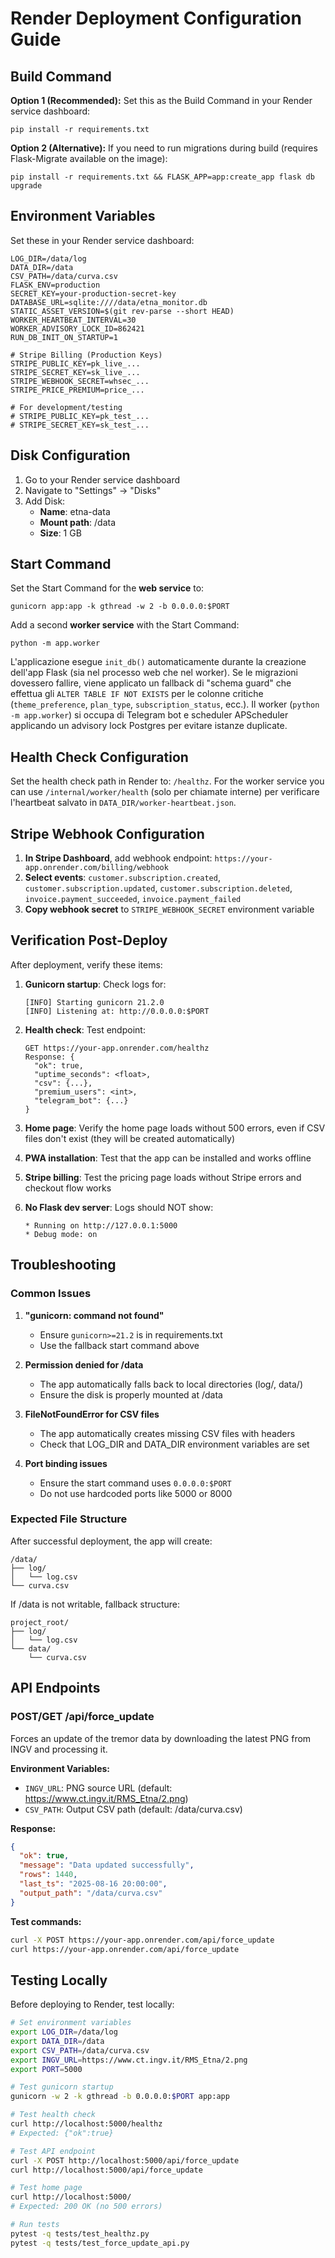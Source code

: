 # Render Deployment Configuration Guide

## Build Command

**Option 1 (Recommended):** Set this as the Build Command in your Render service dashboard:

```
pip install -r requirements.txt
```

**Option 2 (Alternative):** If you need to run migrations during build (requires Flask-Migrate available on the image):

```
pip install -r requirements.txt && FLASK_APP=app:create_app flask db upgrade
```

## Environment Variables

Set these in your Render service dashboard:

```
LOG_DIR=/data/log
DATA_DIR=/data
CSV_PATH=/data/curva.csv
FLASK_ENV=production
SECRET_KEY=your-production-secret-key
DATABASE_URL=sqlite:////data/etna_monitor.db
STATIC_ASSET_VERSION=$(git rev-parse --short HEAD)
WORKER_HEARTBEAT_INTERVAL=30
WORKER_ADVISORY_LOCK_ID=862421
RUN_DB_INIT_ON_STARTUP=1

# Stripe Billing (Production Keys)
STRIPE_PUBLIC_KEY=pk_live_...
STRIPE_SECRET_KEY=sk_live_...
STRIPE_WEBHOOK_SECRET=whsec_...
STRIPE_PRICE_PREMIUM=price_...

# For development/testing
# STRIPE_PUBLIC_KEY=pk_test_...
# STRIPE_SECRET_KEY=sk_test_...
```

## Disk Configuration

1. Go to your Render service dashboard
2. Navigate to "Settings" → "Disks"
3. Add Disk:
   - **Name**: etna-data
   - **Mount path**: /data
   - **Size**: 1 GB

## Start Command

Set the Start Command for the **web service** to:
```
gunicorn app:app -k gthread -w 2 -b 0.0.0.0:$PORT
```

Add a second **worker service** with the Start Command:
```
python -m app.worker
```

L'applicazione esegue `init_db()` automaticamente durante la creazione dell'app Flask (sia nel processo web che nel worker). Se le migrazioni dovessero fallire, viene applicato un fallback di "schema guard" che effettua gli `ALTER TABLE IF NOT EXISTS` per le colonne critiche (`theme_preference`, `plan_type`, `subscription_status`, ecc.). Il worker (`python -m app.worker`) si occupa di Telegram bot e scheduler APScheduler applicando un advisory lock Postgres per evitare istanze duplicate.

## Health Check Configuration

Set the health check path in Render to: `/healthz`. For the worker service you can use `/internal/worker/health` (solo per chiamate interne) per verificare l'heartbeat salvato in `DATA_DIR/worker-heartbeat.json`.

## Stripe Webhook Configuration

1. **In Stripe Dashboard**, add webhook endpoint: `https://your-app.onrender.com/billing/webhook`
2. **Select events**: `customer.subscription.created`, `customer.subscription.updated`, `customer.subscription.deleted`, `invoice.payment_succeeded`, `invoice.payment_failed`
3. **Copy webhook secret** to `STRIPE_WEBHOOK_SECRET` environment variable

## Verification Post-Deploy

After deployment, verify these items:

1. **Gunicorn startup**: Check logs for:
   ```
   [INFO] Starting gunicorn 21.2.0
   [INFO] Listening at: http://0.0.0.0:$PORT
   ```

2. **Health check**: Test endpoint:
   ```
   GET https://your-app.onrender.com/healthz
   Response: {
     "ok": true,
     "uptime_seconds": <float>,
     "csv": {...},
     "premium_users": <int>,
     "telegram_bot": {...}
   }
   ```

3. **Home page**: Verify the home page loads without 500 errors, even if CSV files don't exist (they will be created automatically)

4. **PWA installation**: Test that the app can be installed and works offline

5. **Stripe billing**: Test the pricing page loads without Stripe errors and checkout flow works

6. **No Flask dev server**: Logs should NOT show:
   ```
   * Running on http://127.0.0.1:5000
   * Debug mode: on
   ```

## Troubleshooting

### Common Issues

1. **"gunicorn: command not found"**
   - Ensure `gunicorn>=21.2` is in requirements.txt
   - Use the fallback start command above

2. **Permission denied for /data**
   - The app automatically falls back to local directories (log/, data/)
   - Ensure the disk is properly mounted at /data

3. **FileNotFoundError for CSV files**
   - The app automatically creates missing CSV files with headers
   - Check that LOG_DIR and DATA_DIR environment variables are set

4. **Port binding issues**
   - Ensure the start command uses `0.0.0.0:$PORT`
   - Do not use hardcoded ports like 5000 or 8000

### Expected File Structure

After successful deployment, the app will create:
```
/data/
├── log/
│   └── log.csv
└── curva.csv
```

If /data is not writable, fallback structure:
```
project_root/
├── log/
│   └── log.csv
└── data/
    └── curva.csv
```

## API Endpoints

### POST/GET /api/force_update

Forces an update of the tremor data by downloading the latest PNG from INGV and processing it.

**Environment Variables:**
- `INGV_URL`: PNG source URL (default: https://www.ct.ingv.it/RMS_Etna/2.png)
- `CSV_PATH`: Output CSV path (default: /data/curva.csv)

**Response:**
```json
{
  "ok": true,
  "message": "Data updated successfully",
  "rows": 1440,
  "last_ts": "2025-08-16 20:00:00",
  "output_path": "/data/curva.csv"
}
```

**Test commands:**
```bash
curl -X POST https://your-app.onrender.com/api/force_update
curl https://your-app.onrender.com/api/force_update
```

## Testing Locally

Before deploying to Render, test locally:

```bash
# Set environment variables
export LOG_DIR=/data/log
export DATA_DIR=/data
export CSV_PATH=/data/curva.csv
export INGV_URL=https://www.ct.ingv.it/RMS_Etna/2.png
export PORT=5000

# Test gunicorn startup
gunicorn -w 2 -k gthread -b 0.0.0.0:$PORT app:app

# Test health check
curl http://localhost:5000/healthz
# Expected: {"ok":true}

# Test API endpoint
curl -X POST http://localhost:5000/api/force_update
curl http://localhost:5000/api/force_update

# Test home page
curl http://localhost:5000/
# Expected: 200 OK (no 500 errors)

# Run tests
pytest -q tests/test_healthz.py
pytest -q tests/test_force_update_api.py
```
